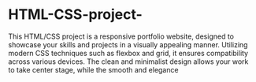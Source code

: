 # HTML-CSS-project-
This HTML/CSS project is a responsive portfolio website, designed to showcase your skills and projects in a visually appealing manner. Utilizing modern CSS techniques such as flexbox and grid, it ensures compatibility across various devices. The clean and minimalist design allows your work to take center stage, while the smooth and elegance
